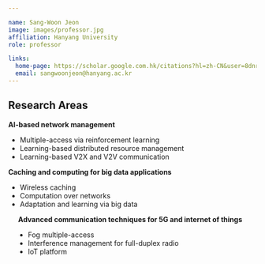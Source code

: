 ```yaml
---

name: Sang-Woon Jeon
image: images/professor.jpg
affiliation: Hanyang University
role: professor

links:
  home-page: https://scholar.google.com.hk/citations?hl=zh-CN&user=8dnrnzsAAAAJ
  email: sangwoonjeon@hanyang.ac.kr
---
```

## Research Areas

**AI-based network management**
- Multiple-access via reinforcement learning
- Learning-based distributed resource management
- Learning-based V2X and V2V communication

**Caching and computing for big data applications**
- Wireless caching
- Computation over networks
- Adaptation and learning via big data

<div style="margin-left: 20px; font-weight: bold;"> Advanced communication techniques for 5G and internet of things </div>
<div style="margin-left: 20px;">
  <ul style="list-style-type: disc; padding-left: 20px;">
    <li>Fog multiple-access</li>
    <li>Interference management for full-duplex radio</li>
    <li>IoT platform</li>
  </ul>
</div>




